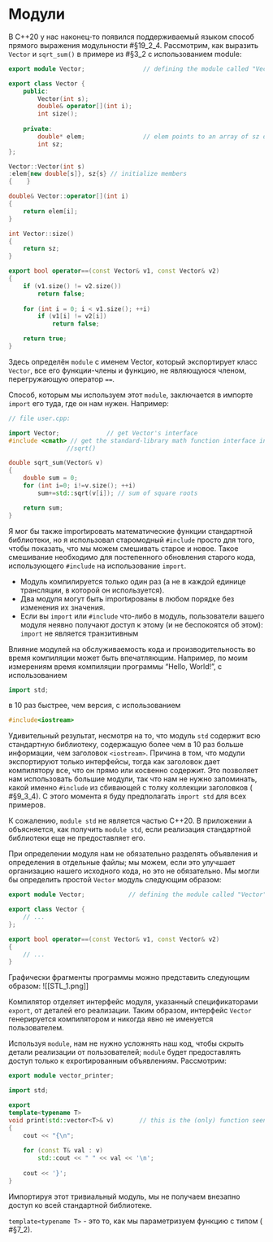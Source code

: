 
# Модули

В C++20 у нас наконец-то появился поддерживаемый языком способ прямого выражения модульности #§19_2_4. Рассмотрим, как выразить `Vector` и `sqrt_sum()` в примере из #§3_2 с использованием module:
```c++
export module Vector;                // defining the module called "Vector"

export class Vector {
	public:
		Vector(int s);
		double& operator[](int i);
		int size();
		
	private:
		double* elem;                // elem points to an array of sz doubles
		int sz;
};

Vector::Vector(int s)
:elem{new double[s]}, sz{s} // initialize members
{    }

double& Vector::operator[](int i)
{ 
	return elem[i];
}

int Vector::size()
{
	return sz;
}

export bool operator==(const Vector& v1, const Vector& v2)
{
	if (v1.size() != v2.size())
		return false;
		
	for (int i = 0; i < v1.size(); ++i)
		if (v1[i] != v2[i])
			return false;

	return true;
}
```

Здесь определён `module` с именем Vector, который экспортирует класс `Vector`, все его функции-члены и функцию, не являющуюся членом, перегружающую оператор `==`.

Способ, которым мы используем этот `module`, заключается в импорте `import` его туда, где он нам нужен. Например:
```c++
// file user.cpp:

import Vector;             // get Vector's interface
#include <cmath> // get the standard-library math function interface including
				//sqrt()

double sqrt_sum(Vector& v)
{
	double sum = 0;
	for (int i=0; i!=v.size(); ++i)
		sum+=std::sqrt(v[i]); // sum of square roots

	return sum;
}
```

Я мог бы также importировать математические функции стандартной библиотеки, но я использовал старомодный `#include` просто для того, чтобы показать, что мы можем смешивать старое и новое. Такое смешивание необходимо для постепенного обновления старого кода, использующего `#include` на использование `import`.
* Модуль компилируется только один раз (а не в каждой единице трансляции, в которой он используется).
* Два модуля могут быть importированы в любом порядке без изменения их значения.
* Если вы `import` или `#include` что-либо в модуль, пользователи вашего модуля неявно получают доступ к этому (и не беспокоятся об этом): `import` не является транзитивным

Влияние модулей на обслуживаемость кода и производительность во время компиляции может быть впечатляющим. Например, по моим измерениям время компиляции программы “Hello, World!”, с использованием
```c++
import std;
```

в 10 раз быстрее, чем версия, с использованием
```c++
#include<iostream>
```

Удивительный результат, несмотря на то, что модуль `std` содержит всю стандартную библиотеку, содержащую более чем в 10 раз больше информации, чем заголовок `<iostream>`. Причина в том, что модули экспортируют только интерфейсы, тогда как заголовок дает компилятору все, что он прямо или косвенно содержит. Это позволяет нам использовать большие модули, так что нам не нужно запоминать, какой именно `#include` из сбивающей с толку коллекции заголовков ( #§9_3_4). С этого момента я буду предполагать `import std` для всех примеров.

К сожалению, `module std` не является частью C++20. В приложении `A` объясняется, как получить `module std`, если реализация стандартной библиотеки еще не предоставляет его.

При определении модуля нам не обязательно разделять объявления и определения в отдельные файлы; мы можем, если это улучшает организацию нашего исходного кода, но это не обязательно. Мы могли бы определить простой `Vector` модуль следующим образом:
```c++
export module Vector;            // defining the module called "Vector"

export class Vector {
	// ...
};

export bool operator==(const Vector& v1, const Vector& v2)
{
	// ...
}
```

Графически фрагменты программы можно представить следующим образом:
![[STL_1.png]]

Компилятор отделяет интерфейс модуля, указанный спецификаторами `export`, от деталей его реализации. Таким образом, интерфейс `Vector` генерируется компилятором и никогда явно не именуется пользователем.

Используя `module`, нам не нужно усложнять наш код, чтобы скрыть детали реализации от пользователей; `module` будет предоставлять доступ только к exportированным объявлениям. Рассмотрим:
```c++
export module vector_printer;

import std;

export
template<typename T>
void print(std::vector<T>& v)       // this is the (only) function seen by users
{
	cout << "{\n";
	
	for (const T& val : v)
		std::cout << " " << val << '\n';
	
	cout << '}';
}
```

Импортируя этот тривиальный модуль, мы не получаем внезапно доступ ко всей стандартной библиотеке.

`template<typename T>` - это то, как мы параметризуем функцию с типом ( #§7_2).
